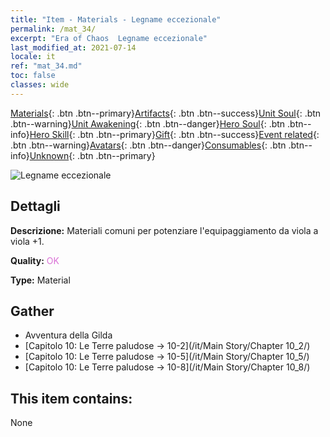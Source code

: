 ```yaml
---
title: "Item - Materials - Legname eccezionale"
permalink: /mat_34/
excerpt: "Era of Chaos  Legname eccezionale"
last_modified_at: 2021-07-14
locale: it
ref: "mat_34.md"
toc: false
classes: wide
---
```

 [Materials](/ItemsIT/){: .btn .btn--primary}[Artifacts](/ItemsIT/Artifacts/){: .btn .btn--success}[Unit Soul](/ItemsIT/UnitSoul/){: .btn .btn--warning}[Unit Awakening](/ItemsIT/UnitAwakening/){: .btn .btn--danger}[Hero Soul](/ItemsIT/HeroSoul/){: .btn .btn--info}[Hero Skill](/ItemsIT/HeroSkill/){: .btn .btn--primary}[Gift](/ItemsIT/Gift/){: .btn .btn--success}[Event related](/ItemsIT/Events/){: .btn .btn--warning}[Avatars](/ItemsIT/Avatars/){: .btn .btn--danger}[Consumables](/ItemsIT/Consumables/){: .btn .btn--info}[Unknown](/ItemsIT/Unknown/){: .btn .btn--primary}

 ![Legname eccezionale](/images/t/i_cailiao_mucai2.png)

## Dettagli
 **Descrizione:** Materiali comuni per potenziare l'equipaggiamento da viola a viola +1.

 **Quality:** <span style="color: #DA70D6">OK</span>

 **Type:** Material

## Gather

*    Avventura della Gilda 
*    [Capitolo 10: Le Terre paludose -> 10-2](/it/Main Story/Chapter 10_2/) 
*    [Capitolo 10: Le Terre paludose -> 10-5](/it/Main Story/Chapter 10_5/) 
*    [Capitolo 10: Le Terre paludose -> 10-8](/it/Main Story/Chapter 10_8/) 

## This item contains:

  None

